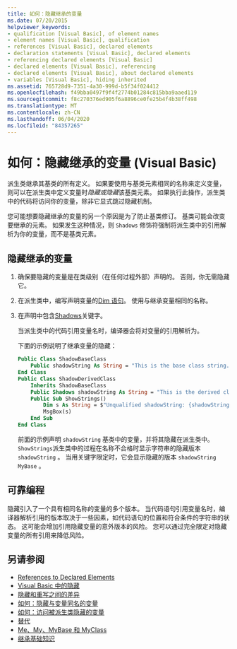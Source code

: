 ```yaml
---
title: 如何：隐藏继承的变量
ms.date: 07/20/2015
helpviewer_keywords:
- qualification [Visual Basic], of element names
- element names [Visual Basic], qualification
- references [Visual Basic], declared elements
- declaration statements [Visual Basic], declared elements
- referencing declared elements [Visual Basic]
- declared elements [Visual Basic], referencing
- declared elements [Visual Basic], about declared elements
- variables [Visual Basic], hiding inherited
ms.assetid: 765728d9-7351-4a30-999d-b5f34f024412
ms.openlocfilehash: f49bba0497f9f4f2774b01284c815bba9aaed119
ms.sourcegitcommit: f8c270376ed905f6a8896ce0fe25b4f4b38ff498
ms.translationtype: MT
ms.contentlocale: zh-CN
ms.lasthandoff: 06/04/2020
ms.locfileid: "84357265"
---
```

# <a name="how-to-hide-an-inherited-variable-visual-basic"></a>如何：隐藏继承的变量 (Visual Basic)

派生类继承其基类的所有定义。 如果要使用与基类元素相同的名称来定义变量，则可以在派生类中定义变量时*隐藏或隐藏*该基类元素。 如果执行此操作，派生类中的代码将访问你的变量，除非它显式跳过隐藏机制。

您可能想要隐藏继承的变量的另一个原因是为了防止基类修订。 基类可能会改变要继承的元素。 如果发生这种情况，则 `Shadows` 修饰符强制将派生类中的引用解析为你的变量，而不是基类元素。

## <a name="to-hide-an-inherited-variable"></a>隐藏继承的变量

1. 确保要隐藏的变量是在类级别（在任何过程外部）声明的。 否则，你无需隐藏它。
  
2. 在派生类中，编写声明变量的[Dim 语句](../../../language-reference/statements/dim-statement.md)。 使用与继承变量相同的名称。

3. 在声明中包含[Shadows](../../../language-reference/modifiers/shadows.md)关键字。

     当派生类中的代码引用变量名时，编译器会将对变量的引用解析为。

     下面的示例说明了继承变量的隐藏：
  
    ```vb  
    Public Class ShadowBaseClass  
        Public shadowString As String = "This is the base class string."  
    End Class  
    Public Class ShadowDerivedClass  
        Inherits ShadowBaseClass  
        Public Shadows shadowString As String = "This is the derived class string."  
        Public Sub ShowStrings()  
            Dim s As String = $"Unqualified shadowString: {shadowString}{vbCrLf}MyBase.shadowString: {MyBase.shadowString}"
            MsgBox(s)  
        End Sub  
    End Class  
    ```  
  
     前面的示例声明 `shadowString` 基类中的变量，并将其隐藏在派生类中。 `ShowStrings`派生类中的过程在名称不合格时显示字符串的隐藏版本 `shadowString` 。 当用关键字限定时，它会显示隐藏的版本 `shadowString` `MyBase` 。  
  
## <a name="robust-programming"></a>可靠编程

隐藏引入了一个具有相同名称的变量的多个版本。 当代码语句引用变量名时，编译器解析引用的版本取决于一些因素，如代码语句的位置和符合条件的字符串的状态。 这可能会增加引用隐藏变量的意外版本的风险。 您可以通过完全限定对隐藏变量的所有引用来降低风险。

## <a name="see-also"></a>另请参阅

- [References to Declared Elements](references-to-declared-elements.md)
- [Visual Basic 中的隐藏](shadowing.md)
- [隐藏和重写之间的差异](differences-between-shadowing-and-overriding.md)
- [如何：隐藏与变量同名的变量](how-to-hide-a-variable-with-the-same-name-as-your-variable.md)
- [如何：访问被派生类隐藏的变量](how-to-access-a-variable-hidden-by-a-derived-class.md)
- [替代](../../../language-reference/modifiers/overrides.md)
- [Me、My、MyBase 和 MyClass](../../program-structure/me-my-mybase-and-myclass.md)
- [继承基础知识](../objects-and-classes/inheritance-basics.md)
